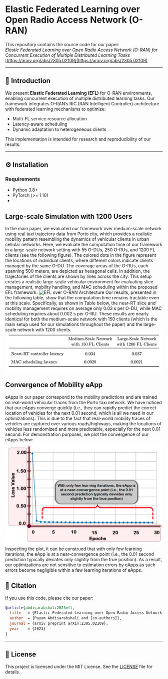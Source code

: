 # Elastic Federated Learning over Open Radio Access Network (O-RAN)  

This repository contains the source code for our paper:  
*Elastic Federated Learning over Open Radio Access Network (O-RAN) for Concurrent Execution of Multiple Distributed Learning Tasks*  
[https://arxiv.org/abs/2305.02109](https://arxiv.org/abs/2305.02109)

---

## 📖 Introduction  
We present **Elastic Federated Learning (EFL)** for O-RAN environments, enabling concurrent execution of multiple distributed learning tasks. Our framework integrates O-RAN’s RIC (RAN Intelligent Controller) architecture with federated learning mechanisms to optimize:  
- Multi-FL service resource allocation  
- Latency-aware scheduling  
- Dynamic adaptation to heterogeneous clients  

This implementation is intended for research and reproducibility of our results.  

---

## ⚙️ Installation  

### Requirements  
- Python 3.8+  
- PyTorch (>= 1.10)
- 

## Large-scale Simulation with 1200 Users

In the main paper, we evaluated our framework over medium-scale network using real taxi trajectory data from Porto city, which provides a realistic mobility pattern resembling the dynamics of vehicular clients in urban cellular networks. Here, we evaluate the computation time of our framework in a large-scale network setting with 55 O-DUs, 250 O-RUs, and 1200 FL clients (see the following figure). The colored dots in the figure represent the locations of individual clients, where different colors indicate clients managed by the same O-DU. The coverage areas of the O-RUs, each spanning 500 meters, are depicted as hexagonal cells. In addition, the trajectories of the clients are shown by lines across the city. This setup creates a realistic large-scale vehicular environment for evaluating slice management, mobility handling, and MAC scheduling within the proposed EFL framework.
![EFL over O-RAN Architecture](figures/map_large.png)
Our results, presented in the following table, show that the computation time remains tractable even at this scale. Specifically, as shown in Table below, the near-RT slice and mobility management requires on average only 0.03 s per O-DU, while MAC scheduling requires about 0.002 s per O-RU. These results are nearly identical for both the medium-scale network with 150 clients (which is the main setup used for our simulations throughout the paper) and the large-scale network with 1200 clients.
![EFL over O-RAN Architecture](figures/results.png)


## Convergence of Mobility eApp
eApps in our paper correspond to the mobility predictions and are trained on real-world vehicular traces from the Porto taxi network. We have noticed that our eApps converge quickly (i.e., they can rapidly predict the correct location of vehicles for the next 0.01 second, which is all we need in our optimizations). This is due to the fact that real-world mobility traces of vehicles are captured over various roads/highways, making the locations of vehicles less randomized and more predictable, especially for the next 0.01 second. For demonstration purposes, we plot the convergence of our eApps below:
![EFL over O-RAN Architecture](figures/eApp.png)
Inspecting the plot, it can be construed that with only few learning iterations, the eApp is at a near-convergence point (i.e., the 0.01 second prediction typically deviates only slightly from the true position). As a result, our optimizations are not sensitive to estimation errors by eApps as such errors become negligible within a few learning iterations of eApps.

## 📝 Citation  
If you use this code, please cite our paper:  

```bibtex
@article{abdisarabshali2023efl,
  title   = {Elastic Federated Learning over Open Radio Access Network (O-RAN) for Concurrent Execution of Multiple Distributed Learning Tasks},
  author  = {Payam Abdisarabshali and [co-authors]},
  journal = {arXiv preprint arXiv:2305.02109},
  year    = {2023}
}
```

---

## 📜 License  
This project is licensed under the MIT License. See the [LICENSE](LICENSE) file for details.  
